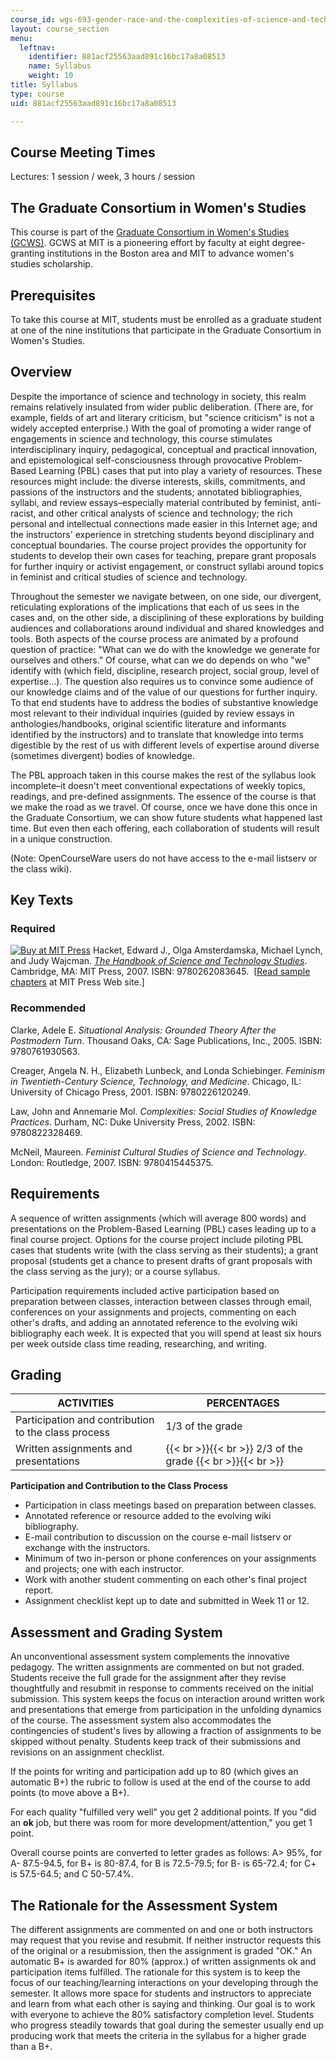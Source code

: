 ```yaml
---
course_id: wgs-693-gender-race-and-the-complexities-of-science-and-technology-a-problem-based-learning-experiment-spring-2009
layout: course_section
menu:
  leftnav:
    identifier: 881acf25563aad891c16bc17a8a08513
    name: Syllabus
    weight: 10
title: Syllabus
type: course
uid: 881acf25563aad891c16bc17a8a08513

---
```


Course Meeting Times
--------------------

Lectures: 1 session / week, 3 hours / session

The Graduate Consortium in Women's Studies
------------------------------------------

This course is part of the [Graduate Consortium in Women's Studies (GCWS)](http://web.mit.edu/gcws/). GCWS at MIT is a pioneering effort by faculty at eight degree-granting institutions in the Boston area and MIT to advance women's studies scholarship.

Prerequisites
-------------

To take this course at MIT, students must be enrolled as a graduate student at one of the nine institutions that participate in the Graduate Consortium in Women's Studies.

Overview
--------

Despite the importance of science and technology in society, this realm remains relatively insulated from wider public deliberation. (There are, for example, fields of art and literary criticism, but "science criticism" is not a widely accepted enterprise.) With the goal of promoting a wider range of engagements in science and technology, this course stimulates interdisciplinary inquiry, pedagogical, conceptual and practical innovation, and epistemological self-consciousness through provocative Problem-Based Learning (PBL) cases that put into play a variety of resources. These resources might include: the diverse interests, skills, commitments, and passions of the instructors and the students; annotated bibliographies, syllabi, and review essays–especially material contributed by feminist, anti-racist, and other critical analysts of science and technology; the rich personal and intellectual connections made easier in this Internet age; and the instructors' experience in stretching students beyond disciplinary and conceptual boundaries. The course project provides the opportunity for students to develop their own cases for teaching, prepare grant proposals for further inquiry or activist engagement, or construct syllabi around topics in feminist and critical studies of science and technology.

Throughout the semester we navigate between, on one side, our divergent, reticulating explorations of the implications that each of us sees in the cases and, on the other side, a disciplining of these explorations by building audiences and collaborations around individual and shared knowledges and tools. Both aspects of the course process are animated by a profound question of practice: "What can we do with the knowledge we generate for ourselves and others." Of course, what can we do depends on who "we" identify with (which field, discipline, research project, social group, level of expertise…). The question also requires us to convince some audience of our knowledge claims and of the value of our questions for further inquiry. To that end students have to address the bodies of substantive knowledge most relevant to their individual inquiries (guided by review essays in anthologies/handbooks, original scientific literature and informants identified by the instructors) and to translate that knowledge into terms digestible by the rest of us with different levels of expertise around diverse (sometimes divergent) bodies of knowledge.

The PBL approach taken in this course makes the rest of the syllabus look incomplete–it doesn't meet conventional expectations of weekly topics, readings, and pre-defined assignments. The essence of the course is that we make the road as we travel. Of course, once we have done this once in the Graduate Consortium, we can show future students what happened last time. But even then each offering, each collaboration of students will result in a unique construction.

(Note: OpenCourseWare users do not have access to the e-mail listserv or the class wiki).

Key Texts
---------

### Required

[![Buy at MIT Press](/images/mp_logo.gif)](https://mitpress.mit.edu/9780262083645) Hacket, Edward J., Olga Amsterdamska, Michael Lynch, and Judy Wajcman. [_The Handbook of Science and Technology Studies_](https://mitpress.mit.edu/9780262083645). Cambridge, MA: MIT Press, 2007. ISBN: 9780262083645.  \[[Read sample chapters](https://mitpress.mit.edu/9780262083645) at MIT Press Web site.\]

### Recommended

Clarke, Adele E. _Situational Analysis: Grounded Theory After the Postmodern Turn_. Thousand Oaks, CA: Sage Publications, Inc., 2005. ISBN: 9780761930563.

Creager, Angela N. H., Elizabeth Lunbeck, and Londa Schiebinger. _Feminism in Twentieth-Century Science, Technology, and Medicine_. Chicago, IL: University of Chicago Press, 2001. ISBN: 9780226120249.

Law, John and Annemarie Mol. _Complexities: Social Studies of Knowledge Practices_. Durham, NC: Duke University Press, 2002. ISBN: 9780822328469.

McNeil, Maureen. _Feminist Cultural Studies of Science and Technology_. London: Routledge, 2007. ISBN: 9780415445375.

Requirements
------------

A sequence of written assignments (which will average 800 words) and presentations on the Problem-Based Learning (PBL) cases leading up to a final course project. Options for the course project include piloting PBL cases that students write (with the class serving as their students); a grant proposal (students get a chance to present drafts of grant proposals with the class serving as the jury); or a course syllabus.

Participation requirements included active participation based on preparation between classes, interaction between classes through email, conferences on your assignments and projects, commenting on each other's drafts, and adding an annotated reference to the evolving wiki bibliography each week. It is expected that you will spend at least six hours per week outside class time reading, researching, and writing.

Grading
-------

| ACTIVITIES | PERCENTAGES |
| --- | --- |
| Participation and contribution to the class process | 1/3 of the grade |
| Written assignments and presentations |  {{< br >}}{{< br >}} 2/3 of the grade {{< br >}}{{< br >}}  

**Participation and Contribution to the Class Process**

*   Participation in class meetings based on preparation between classes.
*   Annotated reference or resource added to the evolving wiki bibliography.
*   E-mail contribution to discussion on the course e-mail listserv or exchange with the instructors.
*   Minimum of two in-person or phone conferences on your assignments and projects; one with each instructor.
*   Work with another student commenting on each other's final project report.
*   Assignment checklist kept up to date and submitted in Week 11 or 12.

Assessment and Grading System
-----------------------------

An unconventional assessment system complements the innovative pedagogy. The written assignments are commented on but not graded. Students receive the full grade for the assignment after they revise thoughtfully and resubmit in response to comments received on the initial submission. This system keeps the focus on interaction around written work and presentations that emerge from participation in the unfolding dynamics of the course. The assessment system also accommodates the contingencies of student's lives by allowing a fraction of assignments to be skipped without penalty. Students keep track of their submissions and revisions on an assignment checklist.

If the points for writing and participation add up to 80 (which gives an automatic B+) the rubric to follow is used at the end of the course to add points (to move above a B+).

For each quality "fulfilled very well" you get 2 additional points. If you "did an **ok** job, but there was room for more development/attention," you get 1 point.

Overall course points are converted to letter grades as follows: A> 95%, for A- 87.5-94.5, for B+ is 80-87.4, for B is 72.5-79.5; for B- is 65-72.4; for C+ is 57.5-64.5; and C 50-57.4%.

The Rationale for the Assessment System
---------------------------------------

The different assignments are commented on and one or both instructors may request that you revise and resubmit. If neither instructor requests this of the original or a resubmission, then the assignment is graded "OK." An automatic B+ is awarded for 80% (approx.) of written assignments ok and participation items fulfilled. The rationale for this system is to keep the focus of our teaching/learning interactions on your developing through the semester. It allows more space for students and instructors to appreciate and learn from what each other is saying and thinking. Our goal is to work with everyone to achieve the 80% satisfactory completion level. Students who progress steadily towards that goal during the semester usually end up producing work that meets the criteria in the syllabus for a higher grade than a B+.